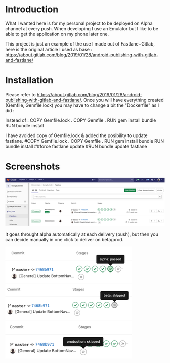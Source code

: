 # Introduction
What I wanted here is for my personal project to be deployed on Alpha channel at every push.
When developing I use an Emulator but I like to be able to get the application on my phone later one.

This project is just an example of the use I made out of Fastlane+Gitlab, here is the original article I used as base :
https://about.gitlab.com/blog/2019/01/28/android-publishing-with-gitlab-and-fastlane/

# Installation
Please refer to https://about.gitlab.com/blog/2019/01/28/android-publishing-with-gitlab-and-fastlane/.
Once you will have everything created (Gemfile, Gemfile.lock) you may have to change a bit the "Dockerfile" as I did :

Instead of :
COPY Gemfile.lock .
COPY Gemfile .
RUN gem install bundle
RUN bundle install

I have avoided copy of Gemfile.lock & added the posibility to update fastlane.
#COPY Gemfile.lock .
COPY Gemfile .
RUN gem install bundle
RUN bundle install
##force fastlane update
#RUN bundle update fastlane

# Screenshots

![Alt text](/screenshots/goingout_pipeline.png?raw=true "Pipeline")

It goes throught alpha automatically at each delivery (push), but then you can decide manually in one click to deliver on beta/prod.

<img src="/screenshots/goingout_action_alpha.png" width="400">
<img src="/screenshots/goingout_action_beta.png" width="400">
<img src="/screenshots/goingout_action_prod.png" width="400">



